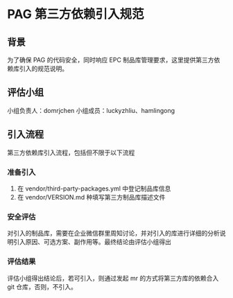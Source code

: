 # PAG 第三方依赖引入规范

## 背景
为了确保 PAG 的代码安全，同时响应 EPC 制品库管理要求，这里提供第三方依赖库引入的规范说明。

## 评估小组

小组负责人：domrjchen
小组成员：luckyzhliu、hamlingong

## 引入流程

第三方依赖库引入流程，包括但不限于以下流程

### 准备引入
1. 在 vendor/third-party-packages.yml 中登记制品库信息
2. 在 vendor/VERSION.md 种填写第三方制品库描述文件

### 安全评估
对引入的制品库，需要在企业微信群里周知讨论，并对引入的库进行详细的分析说明引入原因、可选方案、副作用等。最终结论由评估小组得出

### 评估结果
评估小组得出结论后，若可引入，则通过发起 mr 的方式将第三方库的依赖合入 git 仓库，否则，不引入。